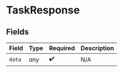 # TaskResponse


## Fields

| Field              | Type               | Required           | Description        |
| ------------------ | ------------------ | ------------------ | ------------------ |
| `data`             | *any*              | :heavy_check_mark: | N/A                |